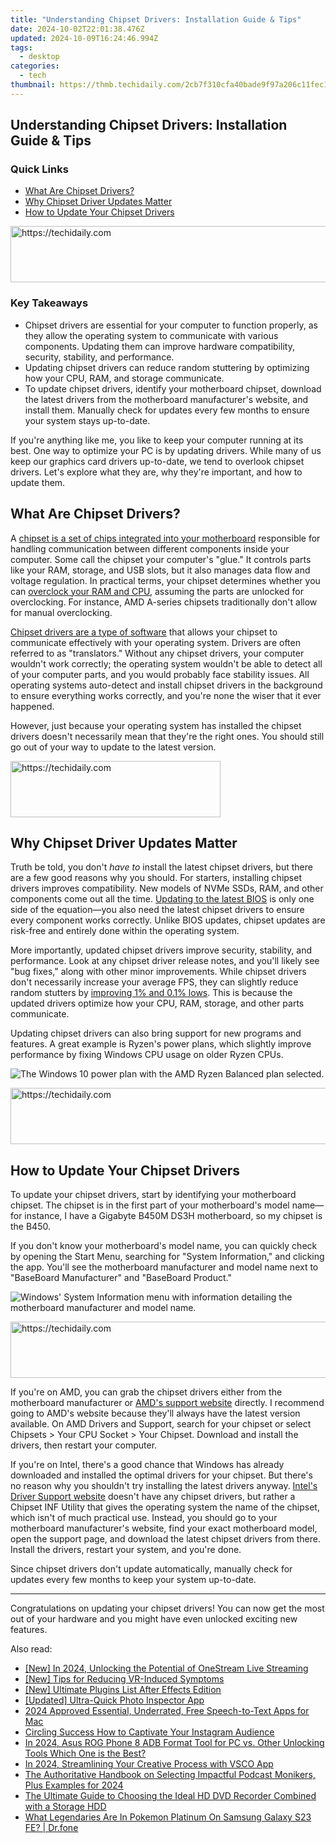 ```yaml
---
title: "Understanding Chipset Drivers: Installation Guide & Tips"
date: 2024-10-02T22:01:38.476Z
updated: 2024-10-09T16:24:46.994Z
tags:
  - desktop
categories:
  - tech
thumbnail: https://thmb.techidaily.com/2cb7f310cfa40bade9f97a206c11fec1a7936d92f7d177b793679fa54a81c9a8.jpg
---
```


## Understanding Chipset Drivers: Installation Guide & Tips

### Quick Links

* [What Are Chipset Drivers?](https://win-dash.techidaily.com/1722976862826-get-your-speakers-working-on-windows-asterisk-7-driver-downloads-available-here/)
* [Why Chipset Driver Updates Matter](https://youtube-stream.techidaily.com/2024-approved-the-ultimate-list-of-virtual-journeys-by-channel/)
* [How to Update Your Chipset Drivers](https://twitter-clips.techidaily.com/updated-2024-approved-tweet-to-facebook-video-sharing-a-2023-perspective/)

<!-- affiliate ads begin -->
<a href="https://versadesk.pxf.io/c/5597632/1815679/21290" target="_top" id="1815679">
  <img src="//a.impactradius-go.com/display-ad/21290-1815679" border="0" alt="https://techidaily.com" width="728" height="90"/>
</a>
<img height="0" width="0" src="https://versadesk.pxf.io/i/5597632/1815679/21290" style="position:absolute;visibility:hidden;" border="0" />
<!-- affiliate ads end -->

### Key Takeaways

* Chipset drivers are essential for your computer to function properly, as they allow the operating system to communicate with various components. Updating them can improve hardware compatibility, security, stability, and performance.
* Updating chipset drivers can reduce random stuttering by optimizing how your CPU, RAM, and storage communicate.
* To update chipset drivers, identify your motherboard chipset, download the latest drivers from the motherboard manufacturer's website, and install them. Manually check for updates every few months to ensure your system stays up-to-date.

 If you're anything like me, you like to keep your computer running at its best. One way to optimize your PC is by updating drivers. While many of us keep our graphics card drivers up-to-date, we tend to overlook chipset drivers. Let's explore what they are, why they're important, and how to update them.

##  What Are Chipset Drivers?

 A [chipset is a set of chips integrated into your motherboard](https://fox-direct.techidaily.com/updated-effortless-storytelling-using-pixiz-for-photo-videos/) responsible for handling communication between different components inside your computer. Some call the chipset your computer's "glue." It controls parts like your RAM, storage, and USB slots, but it also manages data flow and voltage regulation. In practical terms, your chipset determines whether you can [overclock your RAM and CPU](https://location-social.techidaily.com/change-location-on-yik-yak-for-your-honor-x50-to-enjoy-more-fun-drfone-by-drfone-virtual-android/), assuming the parts are unlocked for overclocking. For instance, AMD A-series chipsets traditionally don't allow for manual overclocking.

[Chipset drivers are a type of software](https://hardware-tips.techidaily.com/increase-your-savings-with-a-huge-80-off-the-elegoo-neptune-plus-ideal-for-big-prints/) that allows your chipset to communicate effectively with your operating system. Drivers are often referred to as "translators." Without any chipset drivers, your computer wouldn't work correctly; the operating system wouldn't be able to detect all of your computer parts, and you would probably face stability issues. All operating systems auto-detect and install chipset drivers in the background to ensure everything works correctly, and you're none the wiser that it ever happened.

 However, just because your operating system has installed the chipset drivers doesn't necessarily mean that they're the right ones. You should still go out of your way to update to the latest version.

<!-- affiliate ads begin -->
<a href="https://aligracehair.sjv.io/c/5597632/2135416/19272" target="_top" id="2135416">
  <img src="//a.impactradius-go.com/display-ad/19272-2135416" border="0" alt="https://techidaily.com" width="336" height="90"/>
</a>
<img height="0" width="0" src="https://aligracehair.sjv.io/i/5597632/2135416/19272" style="position:absolute;visibility:hidden;" border="0" />
<!-- affiliate ads end -->

##  Why Chipset Driver Updates Matter

 Truth be told, you don't _have to_ install the latest chipset drivers, but there are a few good reasons why you should. For starters, installing chipset drivers improves compatibility. New models of NVMe SSDs, RAM, and other components come out all the time. [Updating to the latest BIOS](https://win11-tips.techidaily.com/running-state-of-the-art-ai-windows-edition/) is only one side of the equation—you also need the latest chipset drivers to ensure every component works correctly. Unlike BIOS updates, chipset updates are risk-free and entirely done within the operating system.

 More importantly, updated chipset drivers improve security, stability, and performance. Look at any chipset driver release notes, and you'll likely see "bug fixes," along with other minor improvements. While chipset drivers don't necessarily increase your average FPS, they can slightly reduce random stutters by [improving 1% and 0.1% lows](https://tech-recovery.techidaily.com/discover-the-ultimate-selection-of-great-sports-flicks-available-today/). This is because the updated drivers optimize how your CPU, RAM, storage, and other parts communicate.

 Updating chipset drivers can also bring support for new programs and features. A great example is Ryzen's power plans, which slightly improve performance by fixing Windows CPU usage on older Ryzen CPUs.

![The Windows 10 power plan with the AMD Ryzen Balanced plan selected.](https://static1.howtogeekimages.com/wordpress/wp-content/uploads/2023/12/2023-12-06_13h33_26-transformed.png) 

<!-- affiliate ads begin -->
<a href="https://appsumo.8odi.net/c/5597632/2068432/7443" target="_top" id="2068432">
  <img src="//a.impactradius-go.com/display-ad/7443-2068432" border="0" alt="https://techidaily.com" width="728" height="90"/>
</a>
<img height="0" width="0" src="https://appsumo.8odi.net/i/5597632/2068432/7443" style="position:absolute;visibility:hidden;" border="0" />
<!-- affiliate ads end -->

##  How to Update Your Chipset Drivers

 To update your chipset drivers, start by identifying your motherboard chipset. The chipset is in the first part of your motherboard's model name—for instance, I have a Gigabyte B450M DS3H motherboard, so my chipset is the B450.

 If you don't know your motherboard's model name, you can quickly check by opening the Start Menu, searching for "System Information," and clicking the app. You'll see the motherboard manufacturer and model name next to "BaseBoard Manufacturer" and "BaseBoard Product."

![Windows' System Information menu with information detailing the motherboard manufacturer and model name.](https://static1.howtogeekimages.com/wordpress/wp-content/uploads/2023/12/2023-12-06_14h25_59.png) 

<!-- affiliate ads begin -->
<a href="https://appsumo.8odi.net/c/5597632/2144279/7443" target="_top" id="2144279">
  <img src="//a.impactradius-go.com/display-ad/7443-2144279" border="0" alt="https://techidaily.com" width="728" height="90"/>
</a>
<img height="0" width="0" src="https://appsumo.8odi.net/i/5597632/2144279/7443" style="position:absolute;visibility:hidden;" border="0" />
<!-- affiliate ads end -->

 If you're on AMD, you can grab the chipset drivers either from the motherboard manufacturer or [AMD's support website](https://www.amd.com/en/support/) directly. I recommend going to AMD's website because they'll always have the latest version available. On AMD Drivers and Support, search for your chipset or select Chipsets > Your CPU Socket > Your Chipset. Download and install the drivers, then restart your computer.

 If you're on Intel, there's a good chance that Windows has already downloaded and installed the optimal drivers for your chipset. But there's no reason why you shouldn't try installing the latest drivers anyway. [Intel's Driver Support website](https://www.intel.com/content/www/us/en/search.html?ws=text#sort=relevancy&layout=table&f:@tabfilter=[Downloads]&f:@stm%5F10385%5Fen=[Chipsets]) doesn't have any chipset drivers, but rather a Chipset INF Utility that gives the operating system the name of the chipset, which isn't of much practical use. Instead, you should go to your motherboard manufacturer's website, find your exact motherboard model, open the support page, and download the latest chipset drivers from there. Install the drivers, restart your system, and you're done.

 Since chipset drivers don't update automatically, manually check for updates every few months to keep your system up-to-date.

---

 Congratulations on updating your chipset drivers! You can now get the most out of your hardware and you might have even unlocked exciting new features.

<ins class="adsbygoogle"
     style="display:block"
     data-ad-format="autorelaxed"
     data-ad-client="ca-pub-7571918770474297"
     data-ad-slot="1223367746"></ins>

<ins class="adsbygoogle"
     style="display:block"
     data-ad-client="ca-pub-7571918770474297"
     data-ad-slot="8358498916"
     data-ad-format="auto"
     data-full-width-responsive="true"></ins>

<span class="atpl-alsoreadstyle">Also read:</span>
<div><ul>
<li><a href="https://fox-hovers.techidaily.com/new-in-2024-unlocking-the-potential-of-onestream-live-streaming/"><u>[New] In 2024, Unlocking the Potential of OneStream Live Streaming</u></a></li>
<li><a href="https://some-skills.techidaily.com/new-tips-for-reducing-vr-induced-symptoms/"><u>[New] Tips for Reducing VR-Induced Symptoms</u></a></li>
<li><a href="https://some-skills.techidaily.com/new-ultimate-plugins-list-after-effects-edition/"><u>[New] Ultimate Plugins List After Effects Edition</u></a></li>
<li><a href="https://some-skills.techidaily.com/updated-ultra-quick-photo-inspector-app/"><u>[Updated] Ultra-Quick Photo Inspector App</u></a></li>
<li><a href="https://fox-info.techidaily.com/2024-approved-essential-underrated-free-speech-to-text-apps-for-mac/"><u>2024 Approved Essential, Underrated, Free Speech-to-Text Apps for Mac</u></a></li>
<li><a href="https://instagram-video-files.techidaily.com/circling-success-how-to-captivate-your-instagram-audience/"><u>Circling Success How to Captivate Your Instagram Audience</u></a></li>
<li><a href="https://android-frp.techidaily.com/in-2024-asus-rog-phone-8-adb-format-tool-for-pc-vs-other-unlocking-tools-which-one-is-the-best-by-drfone-android/"><u>In 2024, Asus ROG Phone 8 ADB Format Tool for PC vs. Other Unlocking Tools Which One is the Best?</u></a></li>
<li><a href="https://some-skills.techidaily.com/in-2024-streamlining-your-creative-process-with-vsco-app/"><u>In 2024, Streamlining Your Creative Process with VSCO App</u></a></li>
<li><a href="https://some-skills.techidaily.com/the-authoritative-handbook-on-selecting-impactful-podcast-monikers-plus-examples-for-2024/"><u>The Authoritative Handbook on Selecting Impactful Podcast Monikers, Plus Examples for 2024</u></a></li>
<li><a href="https://some-guidance.techidaily.com/the-ultimate-guide-to-choosing-the-ideal-hd-dvd-recorder-combined-with-a-storage-hdd/"><u>The Ultimate Guide to Choosing the Ideal HD DVD Recorder Combined with a Storage HDD</u></a></li>
<li><a href="https://change-location.techidaily.com/what-legendaries-are-in-pokemon-platinum-on-samsung-galaxy-s23-fe-drfone-by-drfone-virtual-android/"><u>What Legendaries Are In Pokemon Platinum On Samsung Galaxy S23 FE? | Dr.fone</u></a></li>
</ul></div>

